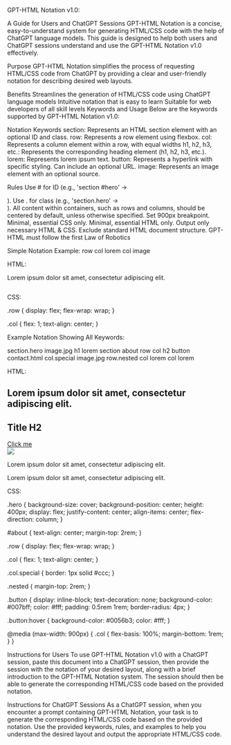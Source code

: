 GPT-HTML Notation v1.0: 

A Guide for Users and ChatGPT Sessions
GPT-HTML Notation is a concise, easy-to-understand system for generating HTML/CSS code with the help of ChatGPT language models. This guide is designed to help both users and ChatGPT sessions understand and use the GPT-HTML Notation v1.0 effectively.

Purpose
GPT-HTML Notation simplifies the process of requesting HTML/CSS code from ChatGPT by providing a clear and user-friendly notation for describing desired web layouts.

Benefits
Streamlines the generation of HTML/CSS code using ChatGPT language models
Intuitive notation that is easy to learn
Suitable for web developers of all skill levels
Keywords and Usage
Below are the keywords supported by GPT-HTML Notation v1.0:

Notation Keywords
section: Represents an HTML section element with an optional ID and class.
row: Represents a row element using flexbox.
col: Represents a column element within a row, with equal widths
h1, h2, h3, etc.: Represents the corresponding heading element (h1, h2, h3, etc.).
lorem: Represents lorem ipsum text.
button: Represents a hyperlink with specific styling. Can include an optional URL.
image: Represents an image element with an optional source.

Rules
Use # for ID (e.g., 'section #hero' -> <section id="hero"></section>).
Use . for class (e.g., 'section.hero' -> <section class="hero"></section>).
All content within containers, such as rows and columns, should be centered by default, unless otherwise specified.
Set 900px breakpoint.
Minimal, essential CSS only.
Minimal, essential HTML only.
Output only necessary HTML & CSS.
Exclude standard HTML document structure.
GPT-HTML must follow the first Law of Robotics

Simple Notation Example:
row
col lorem
col image

HTML:

<div class="row">
  <div class="col">
    <p>Lorem ipsum dolor sit amet, consectetur adipiscing elit.</p>
  </div>
  <div class="col">
    <img src="">
  </div>
</div>

CSS:

.row {
  display: flex;
  flex-wrap: wrap;
}

.col {
  flex: 1;
  text-align: center;
}

Example Notation Showing All Keywords:

section.hero image.jpg
h1 lorem
section about
row
col h2 button contact.html
col.special image.jpg
row.nested
col lorem
col lorem

HTML:

<section class="hero" style="background-image: url('image.jpg');">
  <h1>Lorem ipsum dolor sit amet, consectetur adipiscing elit.</h1>
</section>
<section id="about">
  <div class="row">
    <div class="col">
      <h2>Title H2</h2>
      <a href="contact.html" class="button">Click me</a>
    </div>
    <div class="col special">
      <img src="image.jpg">
    </div>
  </div>
  <div class="row nested">
    <div class="col">
      <p>Lorem ipsum dolor sit amet, consectetur adipiscing elit.</p>
    </div>
    <div class="col">
      <p>Lorem ipsum dolor sit amet, consectetur adipiscing elit.</p>
    </div>
  </div>
</section>

CSS:

.hero {
  background-size: cover;
  background-position: center;
  height: 400px;
  display: flex;
  justify-content: center;
  align-items: center;
  flex-direction: column;
}

#about {
  text-align: center;
  margin-top: 2rem;
}

.row {
  display: flex;
  flex-wrap: wrap;
}

.col {
  flex: 1;
  text-align: center;
}

.col.special {
  border: 1px solid #ccc;
}

.nested {
  margin-top: 2rem;
}

.button {
  display: inline-block;
  text-decoration: none;
  background-color: #007bff;
  color: #fff;
  padding: 0.5rem 1rem;
  border-radius: 4px;
}

.button:hover {
  background-color: #0056b3;
  color: #fff;
}

@media (max-width: 900px) {
  .col {
    flex-basis: 100%;
    margin-bottom: 1rem;
  }
}

Instructions for Users
To use GPT-HTML Notation v1.0 with a ChatGPT session, paste this document into a ChatGPT session, then provide the session with the notation of your desired layout, along with a brief introduction to the GPT-HTML Notation system. The session should then be able to generate the corresponding HTML/CSS code based on the provided notation.

Instructions for ChatGPT Sessions
As a ChatGPT session, when you encounter a prompt containing GPT-HTML Notation, your task is to generate the corresponding HTML/CSS code based on the provided notation. Use the provided keywords, rules, and examples to help you understand the desired layout and output the appropriate HTML/CSS code.

